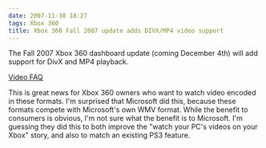 ```yaml
---
date: 2007-11-30 18:27
tags: Xbox 360
title: Xbox 360 Fall 2007 update adds DIVX/MP4 video support
---
```


The Fall 2007 Xbox 360 dashboard update (coming December 4th) will add support
for DivX and MP4 playback.

[Video FAQ](http://blogs.msdn.com/xboxteam/archive/2007/11/30/december-2007-video-playback-faq.aspx)

This is great news for Xbox 360 owners who want to watch
video encoded in these formats. I'm surprised that Microsoft did this, because
these formats compete with Microsoft's own WMV format. While the benefit to
consumers is obvious, I'm not sure what the benefit is to Microsoft. I'm
guessing they did this to both improve the "watch your PC's videos on your
Xbox" story, and also to match an existing PS3 feature.
